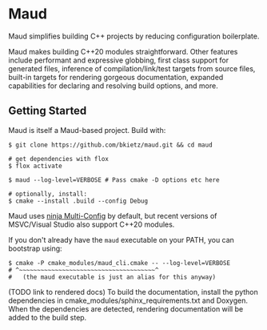 Maud
====

Maud simplifies building C++ projects by reducing configuration boilerplate.

Maud makes building C++20 modules straightforward. Other
features include performant and expressive globbing, first class support for
generated files, inference of compilation/link/test targets from source files,
built-in targets for rendering gorgeous documentation, expanded capabilities
for declaring and resolving build options, and more.

Getting Started
---------------

Maud is itself a Maud-based project. Build with:

```shell-session
$ git clone https://github.com/bkietz/maud.git && cd maud

# get dependencies with flox
$ flox activate

$ maud --log-level=VERBOSE # Pass cmake -D options etc here

# optionally, install:
$ cmake --install .build --config Debug
```

Maud uses
[ninja Multi-Config](https://cmake.org/cmake/help/latest/manual/cmake-generators.7.html#ninja-generators)
by default, but recent versions of MSVC/Visual Studio also support C++20 modules.

If you don't already have the `maud` executable on your PATH, you can bootstrap using:

```shell-session
$ cmake -P cmake_modules/maud_cli.cmake -- --log-level=VERBOSE
# ^~~~~~~~~~~~~~~~~~~~~~~~~~~~~~~~~~~~~~~^
#   (the maud executable is just an alias for this anyway)
```

(TODO link to rendered docs) To build the documentation, install the python dependencies
in cmake_modules/sphinx_requirements.txt and Doxygen. When the dependencies are detected,
rendering documentation will be added to the build step.
